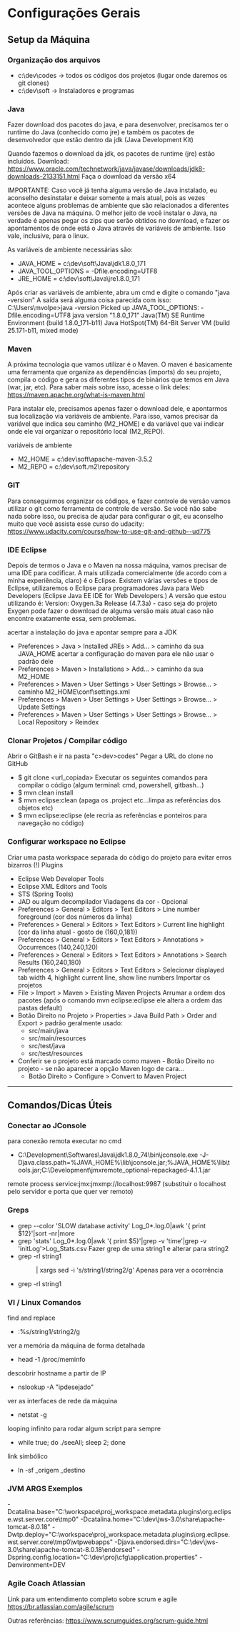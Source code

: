 # Configurações Gerais 

## Setup da Máquina

### Organização dos arquivos
- c:\dev\codes -> todos os códigos dos projetos (lugar onde daremos os git clones)
- c:\dev\soft -> Instaladores e programas
  
### Java
Fazer download dos pacotes do java, e para desenvolver, precisamos ter o runtime do Java (conhecido como jre) e também os pacotes de desenvolvedor que estão dentro da jdk (Java Development Kit) 

Quando fazemos o download da jdk, os pacotes de runtime (jre) estão incluídos. 
Download: https://www.oracle.com/technetwork/java/javase/downloads/jdk8-downloads-2133151.html
Faça o download da versão x64

IMPORTANTE: Caso você já tenha alguma versão de Java instalado, eu aconselho desinstalar e deixar somente a mais atual, pois as vezes acontece alguns problemas de ambiente que são relacionados a diferentes versões de Java na máquina. 
O melhor jeito de você instalar o Java, na verdade é apenas pegar os zips que serão obtidos no download, e fazer os apontamentos de onde está o Java através de variáveis de ambiente. Isso vale, inclusive, para o linux. 

As variáveis de ambiente necessárias são:
- JAVA_HOME = c:\dev\soft\Java\jdk1.8.0_171
- JAVA_TOOL_OPTIONS = -Dfile.encoding=UTF8
- JRE_HOME = c:\dev\soft\Java\jre1.8.0_171

Após criar as variáveis de ambiente, abra um cmd e digite o comando "java -version"
A saída será alguma coisa parecida com isso:
C:\Users\mvolpe>java -version
Picked up JAVA_TOOL_OPTIONS: -Dfile.encoding=UTF8
java version "1.8.0_171"
Java(TM) SE Runtime Environment (build 1.8.0_171-b11)
Java HotSpot(TM) 64-Bit Server VM (build 25.171-b11, mixed mode)


### Maven
A próxima tecnologia que vamos utilizar é o Maven.
O maven é basicamente uma ferramenta que organiza as dependências (imports) do seu projeto, compila o código e gera os diferentes tipos de binários que temos em Java (war, jar, etc).
Para saber mais sobre isso, acesse o link deles: https://maven.apache.org/what-is-maven.html 

Para instalar ele, precisamos apenas fazer o download dele, e apontarmos sua localização via variáveis de ambiente.
Para isso, vamos precisar da variável que indica seu caminho (M2_HOME) e da variável que vai indicar onde ele vai organizar o repositório local (M2_REPO).

variáveis de ambiente
- M2_HOME = c:\dev\soft\apache-maven-3.5.2
- M2_REPO = c:\dev\soft\.m2\repository

### GIT
Para conseguirmos organizar os códigos, e fazer controle de versão vamos utilizar o git como ferramenta de controle de versão. Se você não sabe nada sobre isso, ou precisa de ajudar para configurar o git, eu aconselho muito que você assista esse curso do udacity: https://www.udacity.com/course/how-to-use-git-and-github--ud775 

### IDE Eclipse
Depois de termos o Java e o Maven na nossa máquina, vamos precisar de uma IDE para codificar. A mais utilizada comercialmente (de acordo com a minha experiência, claro) é o Eclipse.
Existem várias versões e tipos de Eclipse, utilizaremos o Eclipse para programadores Java para Web Developers (Eclipse Java EE IDE for Web Developers.)
A versão que estou utilizando é: Version: Oxygen.3a Release (4.7.3a) - caso seja do projeto Exygen pode fazer o download de alguma versão mais atual caso não encontre exatamente essa, sem problemas. 

acertar a instalação do java e apontar sempre para a JDK
- Preferences > Java > Installed JREs > Add... > caminho da sua JAVA_HOME
acertar a configuração do maven para ele não usar o padrão dele
- Preferences > Maven > Installations > Add... > caminho da sua M2_HOME
- Preferences > Maven > User Settings > User Settings > Browse... > caminho M2_HOME\conf\settings.xml 
- Preferences > Maven > User Settings > User Settings > Browse... > Update Settings 
- Preferences > Maven > User Settings > User Settings > Browse... > Local Repository > Reindex 

### Clonar Projetos / Compilar código
Abrir o GitBash e ir na pasta "c>dev>codes"
Pegar a URL do clone no GitHub  
- $ git clone <url_copiada>
Executar os seguintes comandos para compilar o código (algum terminal: cmd, powershell, gitbash...)
- $ mvn clean install
- $ mvn eclipse:clean (apaga os .project etc...limpa as referências dos objetos etc)
- $ mvn eclipse:eclipse (ele recria as referências e ponteiros para navegação no código)
    
### Configurar workspace no Eclipse
Criar uma pasta workspace separada do código do projeto para evitar erros bizarros (!)
Plugins
- Eclipse Web Developer Tools
- Eclipse XML Editors and Tools
- STS (Spring Tools)
- JAD ou algum decompilador
Viadagens da cor - Opcional
- Preferences > General > Editors > Text Editors > Line number foreground (cor dos números da linha)
- Preferences > General > Editors > Text Editors > Current line highlight (cor da linha atual - gosto de (160,0,181))
- Preferences > General > Editors > Text Editors > Annotations > Occurrences (140,240,120)
- Preferences > General > Editors > Text Editors > Annotations > Search Results (160,240,180)
- Preferences > General > Editors > Text Editors > Selecionar displayed tab width 4, highlight current line, show line numbers
Importar os projetos
- File > Import > Maven > Existing Maven Projects
Arrumar a ordem dos pacotes (após o comando mvn eclipse:eclipse ele altera a ordem das pastas default)
- Botão Direito no Projeto > Properties > Java Build Path > Order and Export > padrão geralmente usado:
  - src/main/java
  - src/main/resources
  - src/test/java
  - src/test/resources
- Conferir se o projeto está marcado como maven - Botão Direito no projeto - se não aparecer a opção Maven logo de cara...
  - Botão Direito > Configure > Convert to Maven Project

-----------------------------------------------------------------------------------------------------------------------------------
## Comandos/Dicas Úteis 

### Conectar ao JConsole

para conexão remota executar no cmd
- C:\Development\Softwares\Java\jdk1.8.0_74\bin\jconsole.exe -J-Djava.class.path=%JAVA_HOME%\lib\jconsole.jar;%JAVA_HOME%\lib\tools.jar;C:\Development\jmxremote_optional-repackaged-4.1.1.jar

remote process
service:jmx:jmxmp://localhost:9987 (substituir o localhost pelo servidor e porta que quer ver remoto)
  
### Greps

- grep --color 'SLOW database activity' Log_0*.log.0|awk '{ print $12}'|sort -nr|more
- grep 'stats' Log_0*.log.0|awk '{ print $5}'|grep -v 'time'|grep -v 'initLog'>Log_Stats.csv
Fazer grep de uma string1 e alterar para string2
- grep -rl string1 <dir> | xargs sed -i 's/string1/string2/g'
Apenas para ver a ocorrência
- grep -rl string1 <dir>


### VI / Linux Comandos
find and replace
- :%s/string1/string2/g

ver a memória da máquina de forma detalhada
- head -1 /proc/meminfo

descobrir hostname a partir de IP
- nslookup -A "ipdesejado" 

ver as interfaces de rede da máquina
- netstat -g

looping infinito para rodar algum script para sempre
- while true; do ./seeAll; sleep 2; done

link simbólico
- ln -sf _origem _destino

### JVM ARGS Exemplos
-Dcatalina.base="C:\workspace\proj_workspace\.metadata\.plugins\org.eclipse.wst.server.core\tmp0" -Dcatalina.home="C:\dev\jws-3.0\share\apache-tomcat-8.0.18" -Dwtp.deploy="C:\workspace\proj_workspace\.metadata\.plugins\org.eclipse.wst.server.core\tmp0\wtpwebapps" -Djava.endorsed.dirs="C:\dev\jws-3.0\share\apache-tomcat-8.0.18\endorsed" -Dspring.config.location="C:\dev\proj\cfg\application.properties"   -Denvironment=DEV

### Agile Coach Atlassian
Link para um entendimento completo sobre scrum e agile
https://br.atlassian.com/agile/scrum 

Outras referências:
https://www.scrumguides.org/scrum-guide.html 


